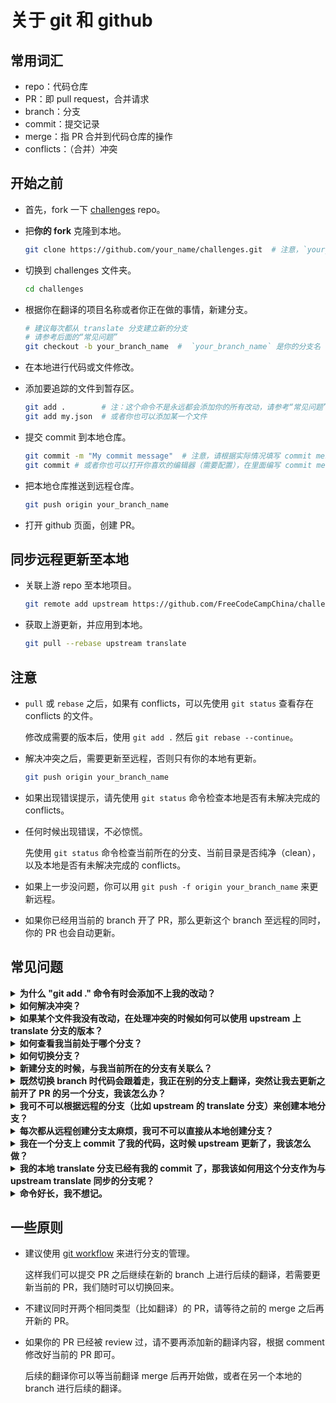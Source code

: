 # 关于 git 和 github
## 常用词汇
- repo：代码仓库
- PR：即 pull request，合并请求
- branch：分支
- commit：提交记录
- merge：指 PR 合并到代码仓库的操作
- conflicts：（合并）冲突

## 开始之前
* 首先，fork 一下 [challenges](https://github.com/FreeCodeCampChina/challenges.git) repo。

* 把**你的 fork** 克隆到本地。
  ```bash
  git clone https://github.com/your_name/challenges.git  # 注意，`your_name` 是你的 github ID。
  ```
* 切换到 challenges 文件夹。
  ```bash
  cd challenges
  ```
* 根据你在翻译的项目名称或者你正在做的事情，新建分支。
  ```bash
  # 建议每次都从 translate 分支建立新的分支
  # 请参考后面的“常见问题”
  git checkout -b your_branch_name  #  `your_branch_name` 是你的分支名
  ```
* 在本地进行代码或文件修改。

* 添加要追踪的文件到暂存区。
  ```bash
  git add .        # 注：这个命令不是永远都会添加你的所有改动，请参考“常见问题”。
  git add my.json  # 或者你也可以添加某一个文件
  ```
* 提交 commit 到本地仓库。
  ```bash
  git commit -m "My commit message"  # 注意，请根据实际情况填写 commit message。
  git commit # 或者你也可以打开你喜欢的编辑器（需要配置），在里面编写 commit message。
  ```
* 把本地仓库推送到远程仓库。
  ```bash
  git push origin your_branch_name
  ```
* 打开 github 页面，创建 PR。

## 同步远程更新至本地
* 关联上游 repo 至本地项目。
  ```bash
  git remote add upstream https://github.com/FreeCodeCampChina/challenges.git
  ```
* 获取上游更新，并应用到本地。
  ```bash
  git pull --rebase upstream translate
  ```

## 注意
* `pull` 或 `rebase` 之后，如果有 conflicts，可以先使用 `git status` 查看存在 conflicts 的文件。

  修改成需要的版本后，使用 `git add .` 然后 `git rebase --continue`。
   
* 解决冲突之后，需要更新至远程，否则只有你的本地有更新。
  ```bash
  git push origin your_branch_name
  ```
* 如果出现错误提示，请先使用 `git status` 命令检查本地是否有未解决完成的 conflicts。

* 任何时候出现错误，不必惊慌。

  先使用 `git status` 命令检查当前所在的分支、当前目录是否纯净（clean），以及本地是否有未解决完成的 conflicts。

* 如果上一步没问题，你可以用 `git push -f origin your_branch_name` 来更新远程。

* 如果你已经用当前的 branch 开了 PR，那么更新这个 branch 至远程的同时，你的 PR 也会自动更新。

## 常见问题
<details><summary><b>为什么 "git add ." 命令有时会添加不上我的改动？</b></summary>

  注意，`git add .` 中的 `.` 表示“当前路径”。

  因此，如果你通过 `cd` 命令切换到子目录，并在里面执行 `git add .`，那么外面的改动则不会添加。

  然而，如果你在父级目录执行 `git add .`，子级目录里的文件改动是会添加的。

  真正的“添加所有文件”的命令是 `git add --all`，可以简写为 `git add -A`。

  对于这个翻译项目，我们很少会需要 `cd` 进子目录。因此，一般情况下使用 `git add .` 就足够了。

</details>

<details><summary><b>如何解决冲突？</b></summary>

  对于任何多人协作项目，有 merge conflicts 是十分正常的。

  如果你在命令行中看到了 `CONFLICTS` 这样的输出，那就表示有冲突。

  这时，你需要先使用 `git status` 命令来查看冲突发生的文件。

  一般来说，有冲突的文件会显示成这样：

  ```text
  some code ....（这里的代码是没有冲突的）
  <<<<<<< HEAD
  code version 1
  code version 1
  =======
  code version 2
  code version 2
  >>>>>>> your_branch_name
  yet some other code ....（这里的代码也是没有冲突的）
  ```

  注意，里面的 `HEAD` 和 `your_branch_name` 位置可能互换，也可能会是其他内容，比如一个 commit hash。

  其中，`<<<<<<<` 与 `=======` 之间为代码的一个版本，`=======` 与 `>>>>>>>` 之间为代码的另一个版本。

  你需要来决定使用哪个版本的代码，修改的时候，把 `<<<<<<<`、`=======` 和 `>>>>>>>` 这三行都删掉。

  以及，删掉你不需要的那个版本，保留你需要的版本。

  处理完所有的冲突文件后，（由于我们执行的是 `git pull --rebase`），那么我们需要 `git add .`，然后 `git rebase --continue`。

</details>

<details><summary><b>如果某个文件我没有改动，在处理冲突的时候如何可以使用 upstream 上 translate 分支的版本？</b></summary>

  有时，可能会存在你没修改某个文件的内容，然而它却出现在了 conflicts 里（特别是如果你之前使用过 `pull`，而不是 `pull --rebase`）。

  这时，我们输入：。

  ```bash
  git fetch upstream
  git checkout upstream/translate -- the/path/to/that_file
  ```

  这时，你本地的这个文件就变成和远程一样了。

  处理之后，记得 `git add .`。

</details>

<details><summary><b>如何查看我当前处于哪个分支？</b></summary>

  `git branch` 可以列出本地所有的分支名，前面打星号（*）的就是你当前所在的分支。

</details>

<details><summary><b>如何切换分支？</b></summary>

  `git checkout some_branch_name` 就可以切换到对应的分支。

  以及，`git checkout -` 可以切换到上一个切换过的分支。

  在两个分支之间来回切换的时候，这个命令会很有用。

</details>

<details><summary><b>新建分支的时候，与我当前所在的分支有关联么？</b></summary>

  有，新建分支的时候，当前所在分支的所有 `commit` 也会添加到新的分支里面。

  以及，如果你本地有未 `commit` 的改动（哪怕已经 `add` 过），同样会在新建分支的时候带过去。

</details>

<details><summary><b>既然切换 branch 时代码会跟着走，我正在别的分支上翻译，突然让我去更新之前开了 PR 的另一个分支，我该怎么办？</b></summary>

  你有两个选择，`commit` 或者 `stash`：

  * `commit` 很简单，在当前分支上 `git add .` 然后 `git commit -m "xx"`，这时候你就可以使用 `checkout` 命令切换到其他分支了。

  * 在当前分支上 `git stash`，然后切换到其他分支。完成那边的更新后，切换回来，然后 `git stash pop`，你之前的代码改动就都回来了。

  需要注意的是，使用 `git stash pop` 会有丢代码的潜在风险，推荐使用 `git stash apply stash@{x}`，其中 `x` 为一个数字。

  如果你不确定你的做法是否正确，或者不了解这个命令，请在使用之前查清资料，或者在群里提问。

  **切换分支前，为防止把本地弄乱，前先使用 `git status` 来检查本地是否 “clean”。**

</details>

<details><summary><b>我可不可以根据远程的分支（比如 upstream 的 translate 分支）来创建本地分支？</b></summary>

  可以：
  ```bash
  git fetch upstream
  git checkout -b my_branch_name upstream/translate
  ```

</details>

<details><summary><b>每次都从远程创建分支太麻烦，我可不可以直接从本地创建分支？</b></summary>

  可以。建议使用本地的 translate 分支保持与 upstream 中的 translate 分支保持更新。这样做的好处是：

  * 每次新建分支的时候，切换到本地的 translate 分支，然后 `git checkout -b my_new_branch` 就好了。

  * 如果 upstream 的 translate branch 有更新，你只需要在切换到 translate 分支之后，`git pull --rebase upstream translate` 即可完成对本地 translate 分支的更新。再创建新的分支，就是基于 upstream 里最新的代码了，这样可以减少 conflicts 出现的可能。

</details>

<details><summary><b>我在一个分支上 commit 了我的代码，这时候 upstream 更新了，我该怎么做？</b></summary>

  ```bash
  git pull --rebase upstream translate
  ```

</details>

<details><summary><b>我的本地 translate 分支已经有我的 commit 了，那我该如何用这个分支作为与 upstream translate 同步的分支呢？</b></summary>

  **如果你目前在 translate 提交的内容不再需要了（比如，已经 merge），那你可以先切换到 translate，然后：**

  ```bash
  git fetch upstream
  git reset --hard upstream/translate
  ```

  虽然 `git reset` 命令不危险，但在执行这个操作之前，建议你先在群里问一下。

</details>

<details><summary><b>命令好长，我不想记。</b></summary>

  `alias` 了解一下。在命令行里执行：

  ```bash
  git config --global alias.gx 'pull --rebase upstream translate'
  ```

  下次，执行 `git gx`（记忆：git 更新），就会执行你定义好的命令了。

</details>

## 一些原则
* 建议使用 [git workflow](https://guides.github.com/introduction/flow/) 来进行分支的管理。

  这样我们可以提交 PR 之后继续在新的 branch 上进行后续的翻译，若需要更新当前的 PR，我们随时可以切换回来。
   
* 不建议同时开两个相同类型（比如翻译）的 PR，请等待之前的 merge 之后再开新的 PR。

* 如果你的 PR 已经被 review 过，请不要再添加新的翻译内容，根据 comment 修改好当前的 PR 即可。

  后续的翻译你可以等当前翻译 merge 后再开始做，或者在另一个本地的 branch 进行后续的翻译。

